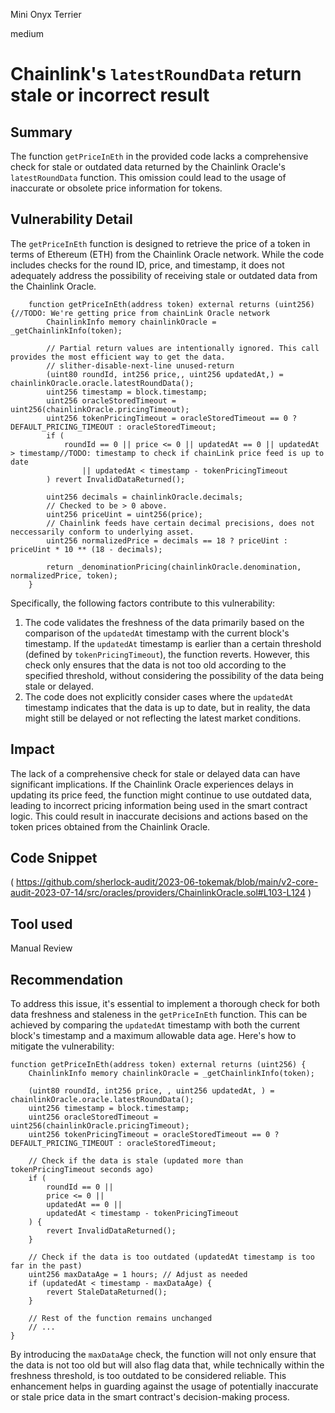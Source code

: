 Mini Onyx Terrier

medium

# Chainlink's `latestRoundData` return stale or incorrect result
## Summary
The function `getPriceInEth` in the provided code lacks a comprehensive check for stale or outdated data returned by the Chainlink Oracle's `latestRoundData` function. This omission could lead to the usage of inaccurate or obsolete price information for tokens.
## Vulnerability Detail
The `getPriceInEth` function is designed to retrieve the price of a token in terms of Ethereum (ETH) from the Chainlink Oracle network. While the code includes checks for the round ID, price, and timestamp, it does not adequately address the possibility of receiving stale or outdated data from the Chainlink Oracle.
```solidity
    function getPriceInEth(address token) external returns (uint256) {//TODO: We're getting price from chainLink Oracle network
        ChainlinkInfo memory chainlinkOracle = _getChainlinkInfo(token);

        // Partial return values are intentionally ignored. This call provides the most efficient way to get the data.
        // slither-disable-next-line unused-return
        (uint80 roundId, int256 price,, uint256 updatedAt,) = chainlinkOracle.oracle.latestRoundData();
        uint256 timestamp = block.timestamp;
        uint256 oracleStoredTimeout = uint256(chainlinkOracle.pricingTimeout);
        uint256 tokenPricingTimeout = oracleStoredTimeout == 0 ? DEFAULT_PRICING_TIMEOUT : oracleStoredTimeout;
        if (
            roundId == 0 || price <= 0 || updatedAt == 0 || updatedAt > timestamp//TODO: timestamp to check if chainLink price feed is up to date
                || updatedAt < timestamp - tokenPricingTimeout
        ) revert InvalidDataReturned();

        uint256 decimals = chainlinkOracle.decimals;
        // Checked to be > 0 above.
        uint256 priceUint = uint256(price);
        // Chainlink feeds have certain decimal precisions, does not neccessarily conform to underlying asset.
        uint256 normalizedPrice = decimals == 18 ? priceUint : priceUint * 10 ** (18 - decimals);

        return _denominationPricing(chainlinkOracle.denomination, normalizedPrice, token);
    }
```
Specifically, the following factors contribute to this vulnerability:
1. The code validates the freshness of the data primarily based on the comparison of the `updatedAt` timestamp with the current block's timestamp. If the `updatedAt` timestamp is earlier than a certain threshold (defined by `tokenPricingTimeout`), the function reverts. However, this check only ensures that the data is not too old according to the specified threshold, without considering the possibility of the data being stale or delayed.
2. The code does not explicitly consider cases where the `updatedAt` timestamp indicates that the data is up to date, but in reality, the data might still be delayed or not reflecting the latest market conditions.
## Impact
The lack of a comprehensive check for stale or delayed data can have significant implications. If the Chainlink Oracle experiences delays in updating its price feed, the function might continue to use outdated data, leading to incorrect pricing information being used in the smart contract logic. This could result in inaccurate decisions and actions based on the token prices obtained from the Chainlink Oracle.
## Code Snippet
(
https://github.com/sherlock-audit/2023-06-tokemak/blob/main/v2-core-audit-2023-07-14/src/oracles/providers/ChainlinkOracle.sol#L103-L124
)
## Tool used

Manual Review

## Recommendation
To address this issue, it's essential to implement a thorough check for both data freshness and staleness in the `getPriceInEth` function. This can be achieved by comparing the `updatedAt` timestamp with both the current block's timestamp and a maximum allowable data age. Here's how to mitigate the vulnerability:
```solidity
function getPriceInEth(address token) external returns (uint256) {
    ChainlinkInfo memory chainlinkOracle = _getChainlinkInfo(token);

    (uint80 roundId, int256 price, , uint256 updatedAt, ) = chainlinkOracle.oracle.latestRoundData();
    uint256 timestamp = block.timestamp;
    uint256 oracleStoredTimeout = uint256(chainlinkOracle.pricingTimeout);
    uint256 tokenPricingTimeout = oracleStoredTimeout == 0 ? DEFAULT_PRICING_TIMEOUT : oracleStoredTimeout;
    
    // Check if the data is stale (updated more than tokenPricingTimeout seconds ago)
    if (
        roundId == 0 ||
        price <= 0 ||
        updatedAt == 0 ||
        updatedAt < timestamp - tokenPricingTimeout
    ) {
        revert InvalidDataReturned();
    }
    
    // Check if the data is too outdated (updatedAt timestamp is too far in the past)
    uint256 maxDataAge = 1 hours; // Adjust as needed
    if (updatedAt < timestamp - maxDataAge) {
        revert StaleDataReturned();
    }

    // Rest of the function remains unchanged
    // ...
}
```
By introducing the `maxDataAge` check, the function will not only ensure that the data is not too old but will also flag data that, while technically within the freshness threshold, is too outdated to be considered reliable. This enhancement helps in guarding against the usage of potentially inaccurate or stale price data in the smart contract's decision-making process.